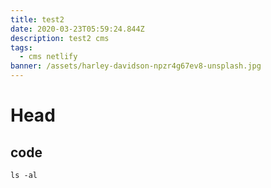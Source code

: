 ```yaml
---
title: test2
date: 2020-03-23T05:59:24.844Z
description: test2 cms
tags:
  - cms netlify
banner: /assets/harley-davidson-npzr4g67ev8-unsplash.jpg
---
```

# Head

## code

```
ls -al
```